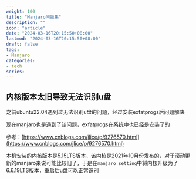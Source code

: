 ```yaml
---
weight: 100
title: "Manjaro问题集"
description: ""
icon: "article"
date: "2024-03-16T20:15:50+08:00"
lastmod: "2024-03-16T20:15:50+08:00"
draft: false
tags:
- Manjaro
categories:
- tech
series:
---
```


## 内核版本太旧导致无法识别u盘

之前ubuntu22.04遇到过无法识别u盘的问题，经过安装exfatprogs后问题解决

现在manjaro也是遇到了该问题，exfatprogs在系统中也已经是安装了的

参考：[https://www.cnblogs.com/jlice/p/9276570.html](https://www.cnblogs.com/jlice/p/9276570.html)

本机安装的内核版本是5.15LTS版本，该内核是2021年10月份发布的，对于滚动更新的manjaro来说可能比较旧了，于是在`manjaro setting`中将内核升级为了6.6.19LTS版本，重启后u盘可以正常识别